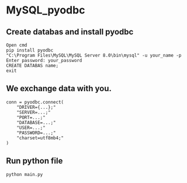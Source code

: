 # MySQL_pyodbc
## Create databas and install pyodbc
```
Open cmd
pip install pyodbc
"C:\Program Files\MySQL\MySQL Server 8.0\bin\mysql" -u your_name -p
Enter password: your_password
CREATE DATABAS name;
exit
```
## We exchange data with you.
```
conn = pyodbc.connect(
    "DRIVER={...};"
    "SERVER=...;"
    "PORT=...;"
    "DATABASE=...;"
    "USER=...;"
    "PASSWORD=...;"
    "charset=utf8mb4;"
)
```
## Run python file
```
python main.py
```
